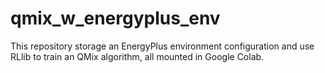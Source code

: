 # qmix_w_energyplus_env
This repository storage an EnergyPlus environment configuration and use RLlib to train an QMix algorithm, all mounted in Google Colab.
